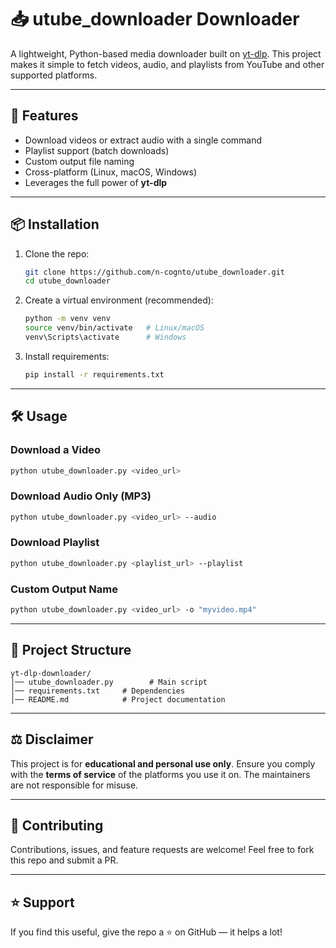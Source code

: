 # 📥 utube_downloader Downloader

A lightweight, Python-based media downloader built on [yt-dlp](https://github.com/yt-dlp/yt-dlp).
This project makes it simple to fetch videos, audio, and playlists from YouTube and other supported platforms.

---

## 🚀 Features

* Download videos or extract audio with a single command
* Playlist support (batch downloads)
* Custom output file naming
* Cross-platform (Linux, macOS, Windows)
* Leverages the full power of **yt-dlp**

---

## 📦 Installation

1. Clone the repo:

   ```bash
   git clone https://github.com/n-cognto/utube_downloader.git
   cd utube_downloader
   ```

2. Create a virtual environment (recommended):

   ```bash
   python -m venv venv
   source venv/bin/activate   # Linux/macOS
   venv\Scripts\activate      # Windows
   ```

3. Install requirements:

   ```bash
   pip install -r requirements.txt
   ```

---

## 🛠 Usage

### Download a Video

```bash
python utube_downloader.py <video_url>
```

### Download Audio Only (MP3)

```bash
python utube_downloader.py <video_url> --audio
```

### Download Playlist

```bash
python utube_downloader.py <playlist_url> --playlist
```

### Custom Output Name

```bash
python utube_downloader.py <video_url> -o "myvideo.mp4"
```

---

## 📂 Project Structure

```
yt-dlp-downloader/
│── utube_downloader.py        # Main script
│── requirements.txt     # Dependencies
│── README.md            # Project documentation
```

---

## ⚖️ Disclaimer

This project is for **educational and personal use only**.
Ensure you comply with the **terms of service** of the platforms you use it on.
The maintainers are not responsible for misuse.

---

## 🤝 Contributing

Contributions, issues, and feature requests are welcome!
Feel free to fork this repo and submit a PR.

---

## ⭐ Support

If you find this useful, give the repo a ⭐ on GitHub — it helps a lot!
